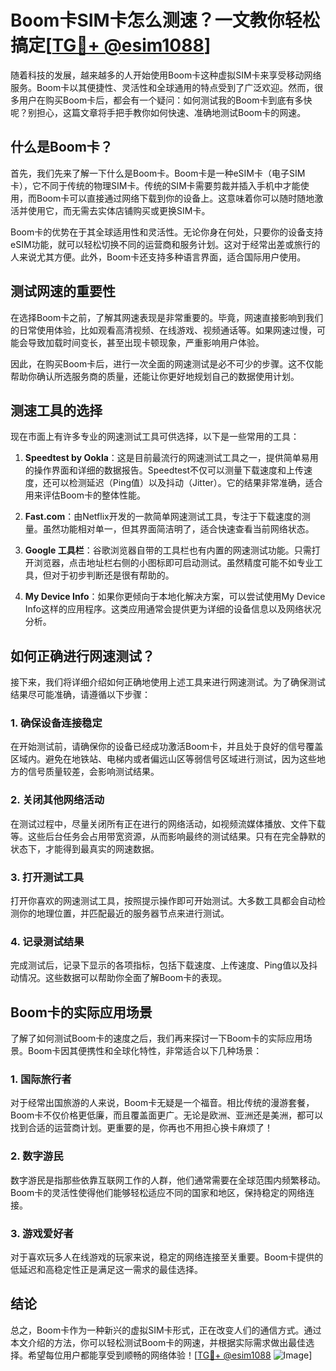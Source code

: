 # Boom卡SIM卡怎么测速？一文教你轻松搞定[[TG💪+ @esim1088](https://t.me/s/esim1088)]

随着科技的发展，越来越多的人开始使用Boom卡这种虚拟SIM卡来享受移动网络服务。Boom卡以其便捷性、灵活性和全球通用的特点受到了广泛欢迎。然而，很多用户在购买Boom卡后，都会有一个疑问：如何测试我的Boom卡到底有多快呢？别担心，这篇文章将手把手教你如何快速、准确地测试Boom卡的网速。

## 什么是Boom卡？

首先，我们先来了解一下什么是Boom卡。Boom卡是一种eSIM卡（电子SIM卡），它不同于传统的物理SIM卡。传统的SIM卡需要剪裁并插入手机中才能使用，而Boom卡可以直接通过网络下载到你的设备上。这意味着你可以随时随地激活并使用它，而无需去实体店铺购买或更换SIM卡。

Boom卡的优势在于其全球适用性和灵活性。无论你身在何处，只要你的设备支持eSIM功能，就可以轻松切换不同的运营商和服务计划。这对于经常出差或旅行的人来说尤其方便。此外，Boom卡还支持多种语言界面，适合国际用户使用。

## 测试网速的重要性

在选择Boom卡之前，了解其网速表现是非常重要的。毕竟，网速直接影响到我们的日常使用体验，比如观看高清视频、在线游戏、视频通话等。如果网速过慢，可能会导致加载时间变长，甚至出现卡顿现象，严重影响用户体验。

因此，在购买Boom卡后，进行一次全面的网速测试是必不可少的步骤。这不仅能帮助你确认所选服务商的质量，还能让你更好地规划自己的数据使用计划。

## 测速工具的选择

现在市面上有许多专业的网速测试工具可供选择，以下是一些常用的工具：

1. **Speedtest by Ookla**：这是目前最流行的网速测试工具之一，提供简单易用的操作界面和详细的数据报告。Speedtest不仅可以测量下载速度和上传速度，还可以检测延迟（Ping值）以及抖动（Jitter）。它的结果非常准确，适合用来评估Boom卡的整体性能。
   
2. **Fast.com**：由Netflix开发的一款简单网速测试工具，专注于下载速度的测量。虽然功能相对单一，但其界面简洁明了，适合快速查看当前网络状态。

3. **Google 工具栏**：谷歌浏览器自带的工具栏也有内置的网速测试功能。只需打开浏览器，点击地址栏右侧的小图标即可启动测试。虽然精度可能不如专业工具，但对于初步判断还是很有帮助的。

4. **My Device Info**：如果你更倾向于本地化解决方案，可以尝试使用My Device Info这样的应用程序。这类应用通常会提供更为详细的设备信息以及网络状况分析。

## 如何正确进行网速测试？

接下来，我们将详细介绍如何正确地使用上述工具来进行网速测试。为了确保测试结果尽可能准确，请遵循以下步骤：

### 1. 确保设备连接稳定

在开始测试前，请确保你的设备已经成功激活Boom卡，并且处于良好的信号覆盖区域内。避免在地铁站、电梯内或者偏远山区等弱信号区域进行测试，因为这些地方的信号质量较差，会影响测试结果。

### 2. 关闭其他网络活动

在测试过程中，尽量关闭所有正在进行的网络活动，如视频流媒体播放、文件下载等。这些后台任务会占用带宽资源，从而影响最终的测试结果。只有在完全静默的状态下，才能得到最真实的网速数据。

### 3. 打开测试工具

打开你喜欢的网速测试工具，按照提示操作即可开始测试。大多数工具都会自动检测你的地理位置，并匹配最近的服务器节点来进行测试。

### 4. 记录测试结果

完成测试后，记录下显示的各项指标，包括下载速度、上传速度、Ping值以及抖动情况。这些数据可以帮助你全面了解Boom卡的表现。

## Boom卡的实际应用场景

了解了如何测试Boom卡的速度之后，我们再来探讨一下Boom卡的实际应用场景。Boom卡因其便携性和全球化特性，非常适合以下几种场景：

### 1. 国际旅行者

对于经常出国旅游的人来说，Boom卡无疑是一个福音。相比传统的漫游套餐，Boom卡不仅价格更低廉，而且覆盖面更广。无论是欧洲、亚洲还是美洲，都可以找到合适的运营商计划。更重要的是，你再也不用担心换卡麻烦了！

### 2. 数字游民

数字游民是指那些依靠互联网工作的人群，他们通常需要在全球范围内频繁移动。Boom卡的灵活性使得他们能够轻松适应不同的国家和地区，保持稳定的网络连接。

### 3. 游戏爱好者

对于喜欢玩多人在线游戏的玩家来说，稳定的网络连接至关重要。Boom卡提供的低延迟和高稳定性正是满足这一需求的最佳选择。

## 结论

总之，Boom卡作为一种新兴的虚拟SIM卡形式，正在改变人们的通信方式。通过本文介绍的方法，你可以轻松测试Boom卡的网速，并根据实际需求做出最佳选择。希望每位用户都能享受到顺畅的网络体验！[[TG💪+ @esim1088](https://t.me/s/esim1088) ![Image](https://i.postimg.cc/4NQfJmqS/Snipaste-2025-05-13-00-14-12.png)]